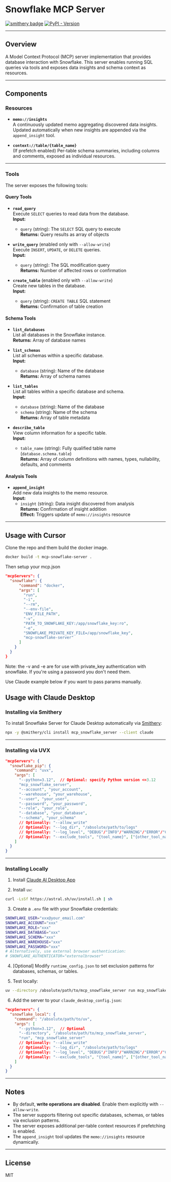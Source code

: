 # Snowflake MCP Server

[![smithery badge](https://smithery.ai/badge/mcp_snowflake_server)](https://smithery.ai/server/mcp_snowflake_server) [![PyPI - Version](https://img.shields.io/pypi/dm/mcp-snowflake-server?color&logo=pypi&logoColor=white&label=PyPI%20downloads)](https://pypi.org/project/mcp-snowflake-server/)

---

## Overview
A Model Context Protocol (MCP) server implementation that provides database interaction with Snowflake. This server enables running SQL queries via tools and exposes data insights and schema context as resources.

---

## Components

### Resources

- **`memo://insights`**  
  A continuously updated memo aggregating discovered data insights.  
  Updated automatically when new insights are appended via the `append_insight` tool.

- **`context://table/{table_name}`**  
  (If prefetch enabled) Per-table schema summaries, including columns and comments, exposed as individual resources.

---

### Tools

The server exposes the following tools:

#### Query Tools

- **`read_query`**  
  Execute `SELECT` queries to read data from the database.  
  **Input:**  
  - `query` (string): The `SELECT` SQL query to execute  
  **Returns:** Query results as array of objects

- **`write_query`** (enabled only with `--allow-write`)  
  Execute `INSERT`, `UPDATE`, or `DELETE` queries.  
  **Input:**  
  - `query` (string): The SQL modification query  
  **Returns:** Number of affected rows or confirmation

- **`create_table`** (enabled only with `--allow-write`)  
  Create new tables in the database.  
  **Input:**  
  - `query` (string): `CREATE TABLE` SQL statement  
  **Returns:** Confirmation of table creation

#### Schema Tools

- **`list_databases`**  
  List all databases in the Snowflake instance.  
  **Returns:** Array of database names

- **`list_schemas`**  
  List all schemas within a specific database.  
  **Input:**  
  - `database` (string): Name of the database  
  **Returns:** Array of schema names

- **`list_tables`**  
  List all tables within a specific database and schema.  
  **Input:**  
  - `database` (string): Name of the database  
  - `schema` (string): Name of the schema  
  **Returns:** Array of table metadata

- **`describe_table`**  
  View column information for a specific table.  
  **Input:**  
  - `table_name` (string): Fully qualified table name (`database.schema.table`)  
  **Returns:** Array of column definitions with names, types, nullability, defaults, and comments

#### Analysis Tools

- **`append_insight`**  
  Add new data insights to the memo resource.  
  **Input:**  
  - `insight` (string): Data insight discovered from analysis  
  **Returns:** Confirmation of insight addition  
  **Effect:** Triggers update of `memo://insights` resource

---

## Usage with Cursor

Clone the repo and them build the docker image.

```bash
docker build -t mcp-snowflake-server .
```

Then setup your mcp.json

```json
"mcpServers": {
  "snowflake": {
      "command": "docker",
      "args": [
        "run",
        "-i",
        "--rm",
        "--env-file",
        "ENV_FILE_PATH",
        "-v",
        "PATH_TO_SNOWFLAKE_KEY:/app/snowflake_key:ro",
        "-e",
        "SNOWFLAKE_PRIVATE_KEY_FILE=/app/snowflake_key",
        "mcp-snowflake-server"
      ]
    }
  }
}
```

Note: the -v and -e are for use with private_key authentication with snowflake. If you're using a password you don't need them.

Use Claude example below if you want to pass params manually.

## Usage with Claude Desktop

### Installing via Smithery

To install Snowflake Server for Claude Desktop automatically via [Smithery](https://smithery.ai/server/mcp_snowflake_server):

```bash
npx -y @smithery/cli install mcp_snowflake_server --client claude
```

---

### Installing via UVX

```json
"mcpServers": {
  "snowflake_pip": {
    "command": "uvx",
    "args": [
      "--python=3.12",  // Optional: specify Python version <=3.12
      "mcp_snowflake_server",
      "--account", "your_account",
      "--warehouse", "your_warehouse",
      "--user", "your_user",
      "--password", "your_password",
      "--role", "your_role",
      "--database", "your_database",
      "--schema", "your_schema"
      // Optionally: "--allow_write"
      // Optionally: "--log_dir", "/absolute/path/to/logs"
      // Optionally: "--log_level", "DEBUG"/"INFO"/"WARNING"/"ERROR"/"CRITICAL"
      // Optionally: "--exclude_tools", "{tool_name}", ["{other_tool_name}"]
    ]
  }
}
```

---

### Installing Locally

1. Install [Claude AI Desktop App](https://claude.ai/download)

2. Install `uv`:

```bash
curl -LsSf https://astral.sh/uv/install.sh | sh
```

3. Create a `.env` file with your Snowflake credentials:

```bash
SNOWFLAKE_USER="xxx@your_email.com"
SNOWFLAKE_ACCOUNT="xxx"
SNOWFLAKE_ROLE="xxx"
SNOWFLAKE_DATABASE="xxx"
SNOWFLAKE_SCHEMA="xxx"
SNOWFLAKE_WAREHOUSE="xxx"
SNOWFLAKE_PASSWORD="xxx"
# Alternatively, use external browser authentication:
# SNOWFLAKE_AUTHENTICATOR="externalbrowser"
```

4. [Optional] Modify `runtime_config.json` to set exclusion patterns for databases, schemas, or tables.

5. Test locally:

```bash
uv --directory /absolute/path/to/mcp_snowflake_server run mcp_snowflake_server
```

6. Add the server to your `claude_desktop_config.json`:

```json
"mcpServers": {
  "snowflake_local": {
    "command": "/absolute/path/to/uv",
    "args": [
      "--python=3.12",  // Optional
      "--directory", "/absolute/path/to/mcp_snowflake_server",
      "run", "mcp_snowflake_server"
      // Optionally: "--allow_write"
      // Optionally: "--log_dir", "/absolute/path/to/logs"
      // Optionally: "--log_level", "DEBUG"/"INFO"/"WARNING"/"ERROR"/"CRITICAL"
      // Optionally: "--exclude_tools", "{tool_name}", ["{other_tool_name}"]
    ]
  }
}
```

---

## Notes

- By default, **write operations are disabled**. Enable them explicitly with `--allow-write`.
- The server supports filtering out specific databases, schemas, or tables via exclusion patterns.
- The server exposes additional per-table context resources if prefetching is enabled.
- The `append_insight` tool updates the `memo://insights` resource dynamically.

---

## License

MIT
